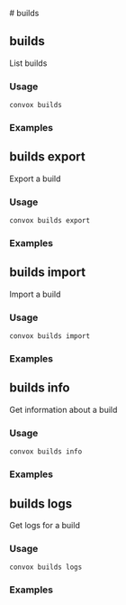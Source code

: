 # builds

## builds

List builds

### Usage

    convox builds

### Examples

## builds export

Export a build

### Usage

    convox builds export

### Examples
## builds import

Import a build

### Usage

    convox builds import

### Examples
## builds info

Get information about a build

### Usage

    convox builds info

### Examples
## builds logs

Get logs for a build

### Usage

    convox builds logs

### Examples
